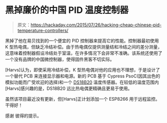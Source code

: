 # 黑掉廉价的中国 PID 温度控制器

> 原文：<https://hackaday.com/2015/07/26/hacking-cheap-chinese-pid-temperature-controllers/>

黑掉了他在易贝找到的一个便宜的 PID 控制器来提高它的性能。控制器最初使用 K 型热电偶，但缺乏冷结补偿。由于热电偶仅提供测量结和冷结之间的差分测量，这意味着控制器假设冷结处于室温，在许多情况下会非常不准确。该系统还使用了一个没有品牌的中国微控制器，使得固件黑客不切实际。

[Harvs]认为，即使采用冷结补偿，K 型热电偶对他的应用也不理想，于是设计了一个替代 PCB 来连接显示器和电源。新的 PCB 基于 Cypress PsoC(因其出色的模拟功能而广受欢迎的选择)和一个 [DS18B20](http://hackaday.com/2014/02/28/smart-thermostats-for-an-old-club-house/) 温度传感器。在较低的温度范围内[Harvs]感兴趣的是，DS18B20 远比热电偶更精确且更易于使用。

虽然该项目最近没有更新，但[Harvs]正计划添加一个 ESP8266 用于远程监控。干得好！

感谢 彼得的提示。